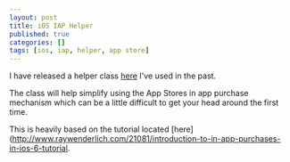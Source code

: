 ```yaml
---
layout: post
title: iOS IAP Helper
published: true
categories: []
tags: [ios, iap, helper, app store]
---
```


I have released a helper class [here](https://github.com/shaydesdsgn/SDFIAPHelper) I've used in the past.

The class will help simplify using the App Stores in app purchase mechanism which can be a little difficult to get your head around the first time.

This is heavily based on the tutorial located [here](http://www.raywenderlich.com/21081/introduction-to-in-app-purchases-in-ios-6-tutorial.
